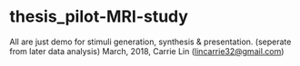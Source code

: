 # thesis_pilot-MRI-study
All are just demo for stimuli generation, synthesis & presentation. (seperate from later data analysis) 
March, 2018, Carrie Lin (lincarrie32@gmail.com)
